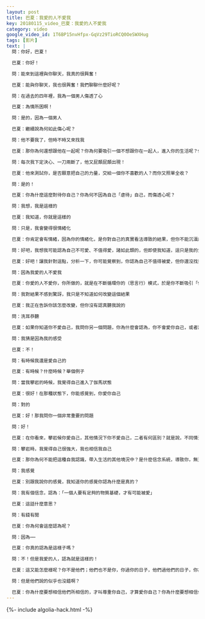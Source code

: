```yaml
---
layout: post
title: 巴夏：我愛的人不愛我
key: 20180115_video_巴夏：我愛的人不愛我
category: video
google_video_id: 1T6BP15nvHfpx-GqVz29TioRCQ0OeSWXHug
tags: [影片]
text: |
  問：你好，巴夏！

  巴夏：你好！

  問：能來到這裡與你聊天，我真的很興奮！

  巴夏：能與你聊天，我也很興奮！我們聊聊什麼好呢？

  問：在過去的四年裡，我為一個男人傷透了心

  巴夏：為情所困啊！

  問：是的，因為一個男人

  巴夏：繼續說為何如此傷心呢？

  問：他不要我了，但時不時又來找我

  巴夏：那你為何還想跟他在一起呢？你為何要吸引一個不想跟你在一起人，進入你的生活呢？你為什麼這麼對待你自己？

  問：每次我下定決心、一刀兩斷了，他又屁顛屁顛出現！

  巴夏：他來測試你，是否願意把自己的力量，交給一個你不喜歡的人？而你又照單全收？

  問：是的！

  巴夏：你為什麼這麼對待你自己？你為何不因為自己「虐待」自己，而傷透心呢？

  問：我想，我是這樣的

  巴夏：我知道，你就是這樣的

  問：只是，我會變得很情緒化

  巴夏：你肯定會有情緒，因為你的情緒化，是你對自己的真實看法導致的結果，但你不能沉湎於這種情緒中，你要找到你對自己的真實看法，才能明白，你到底在做什麼，以及你為何會不斷如此選擇

  問：好吧，我想我可能認為自己不可愛、不值得愛，諸如此類的，但即使我知道，這只是我的負面信念系統，我還是不懂得，如何才能改變這些負面信念

  巴夏：好吧！讓我針對這點，分析一下，你可能覺察到，你認為自己不值得被愛，但你還沒找到其根本性原因，就是你「不值得愛」這個信念，為何符合邏輯？為何會讓你深信不疑，因為這背後還有另外一個信念系統，我再問你：「你不值得被愛」，為何會讓你深信不疑？

  問：因為我愛的人不愛我

  巴夏：你愛的人不愛你，你所做的，就是在不斷循環你的（思言行）模式，於是你不斷吸引「你對自己真實感受」的反射，而你對自己的真實感受，就是你不愛你自己，如果你不愛你自己，你還能吸引其他什麼東西來嗎？你只能吸引一些人來，向你展示：你沒能力愛自己，而他們就是這麼做的，你不愛自己，那出現這種情況，也沒什麼好驚訝的，結果肯定是現在這樣

  問：我對結果不感到驚訝，我只是不知道如何改變這個結果

  巴夏：我正在告訴你該怎麼改變，但你沒有認真聽我說的

  問：洗耳恭聽

  巴夏：如果你知道你不愛自己，我問你另一個問題，你為什麼會認為，你不會愛你自己，或者說，你無法愛你自己，或者說，你不不值得，得到自己的愛，這些信念，為何在你看來理所當然（符合你的邏輯）

  問：我猜是因為我的感受

  巴夏：不！

  問：有時候我還是愛自己的

  巴夏：有時候？什麼時候？舉個例子

  問：當我攀岩的時候，我覺得自己進入了伽馬狀態

  巴夏：很好！在那種狀態下，你能感覺到，你愛你自己

  問：對的

  巴夏：好！那我問你一個非常重要的問題

  問：好！

  巴夏：在你看來，攀岩候你愛自己，其他情況下你不愛自己，二者有何區別？就是說，不同情況下的你，（自我感覺）有何區別？

  問：攀岩時，我覺得自己很強大，我也相信我自己

  巴夏：那你為何不能把這種自我認識，帶入生活的其他境況中？是什麼信念系統，導致你，無法在這種情況下，對自己有著相同的認識與感受（積極），即使這種認識與感受，我在這種情況下已經體驗到，你對這兩種情況，有什麼不同的看法？

  問：我感覺

  巴夏：別跟我說你的感覺，我知道你的感覺你認為什麼是真的？

  問：我有個信念，認為：「一個人要有足夠的物質基礎，才有可能被愛」

  巴夏：這話什麼意思？

  問：有錢有閒

  巴夏：你為何會這麼認為呢？

  問：因為⋯⋯

  巴夏：你真的認為是這樣子嗎？

  問：不！但是我愛的人，認為就是這樣的！

  巴夏：這又能怎麼樣呢？你不是他們；他們也不是你，你過你的日子，他們過他們的日子，你為什麼要相信他們所相信的呢？

  問：但是他們說的似乎也沒錯啊？

  巴夏：你為什麼要想相信他們所相信的，才叫尊重你自己，才算愛你自己？你為什麼要想相信他們所相信的？你要知道，如果他們說服（強制）你相信一些他們所相信的，而且自認為，是因為愛你才這麼做，那他們這麼做，並不是在表達他們的愛，而是在控制你，如果你認為，接受一個強加在你身上的、不是出發於愛的信念系統，你只要順著這個信念去行事的話，你就會被愛，不，你不是被愛，你是被控制住了，這根本不是愛，你其實是被誤導了，你誤解了愛的真意，不是認可對方的信念系統，他就會愛你。不，他不會這麼愛上你的。
---
```


{%- include algolia-hack.html -%}
